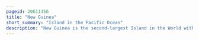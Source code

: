 ```yaml
---
pageid: 20611456
title: "New Guinea"
short_summary: "Island in the Pacific Ocean"
description: "New Guinea is the second-largest Island in the World with an Area of 785753 Km2. Located in Melanesia in the southwestern Pacific Ocean, the Island is separated from Australia by the 150-kilometre wide Torres Strait, though both Landmasses lie on the same continental Shelf, and were united during Episodes of low Sea Level in the Pleistocene Glaciations as the combined Landmass of Sahul. Numerous smaller Islands are located to the West and East. The Island's Name was given to the Island by spanish Explorer Yigo ortiz de retez during his maritime Expedition of 1545 due to the Resemblance of the indigenous Peoples of the Island to those in the african Region of."
---
```


